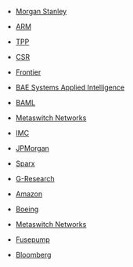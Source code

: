 - [Morgan Stanley](Morgan_Stanley "wikilink")

<!-- -->

- [ARM](ARM "wikilink")

<!-- -->

- [TPP](TPP "wikilink")

<!-- -->

- [CSR](CSR "wikilink")

<!-- -->

- [Frontier](Frontier "wikilink")

<!-- -->

- [BAE Systems Applied
  Intelligence](BAE_Systems_Applied_Intelligence "wikilink")

<!-- -->

- [BAML](BAML "wikilink")

<!-- -->

- [Metaswitch Networks](Metaswitch_Networks "wikilink")

<!-- -->

- [IMC](IMC "wikilink")

<!-- -->

- [JPMorgan](JPMorgan "wikilink")

<!-- -->

- [Sparx](Sparx "wikilink")

<!-- -->

- [G-Research](G-Research "wikilink")

<!-- -->

- [Amazon](Amazon "wikilink")

<!-- -->

- [Boeing](Boeing "wikilink")

<!-- -->

- [Metaswitch Networks](Metaswitch_Networks "wikilink")

<!-- -->

- [Fusepump](Fusepump "wikilink")

<!-- -->

- [Bloomberg](Bloomberg "wikilink")